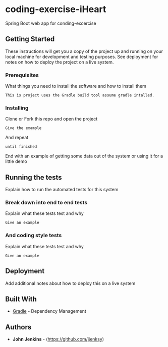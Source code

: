 




# coding-exercise-iHeart
Spring Boot web app for conding-excercise

## Getting Started

These instructions will get you a copy of the project up and running on your local machine for development and testing purposes. See deployment for notes on how to deploy the project on a live system.

### Prerequisites

What things you need to install the software and how to install them

```
This is project uses the Gradle build tool assume gradle intalled.
```

### Installing

Clone or Fork this repo and open the project

```
Give the example
```

And repeat

```
until finished
```

End with an example of getting some data out of the system or using it for a little demo

## Running the tests

Explain how to run the automated tests for this system

### Break down into end to end tests

Explain what these tests test and why

```
Give an example
```

### And coding style tests

Explain what these tests test and why

```
Give an example
```

## Deployment

Add additional notes about how to deploy this on a live system

## Built With

* [Gradle](https://maven.apache.org/) - Dependency Management

## Authors

* **John Jenkins** - (https://github.com/jjenksy)
